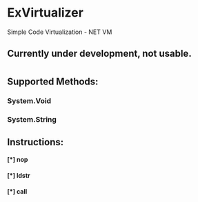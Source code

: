 # ExVirtualizer 
Simple Code Virtualization - NET VM
## Currently under development, not usable.

#

## Supported Methods:
### System.Void
### System.String

## Instructions:
#### [*] nop
#### [*] ldstr
#### [*] call
